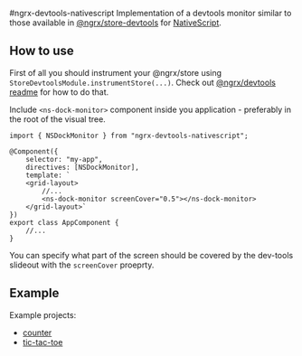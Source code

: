 #ngrx-devtools-nativescript
Implementation of a devtools monitor similar to those available in [@ngrx/store-devtools](https://github.com/ngrx/store-devtools) for [NativeScript](https://www.nativescript.org/).

## How to use
First of all you should instrument your @ngrx/store using `StoreDevtoolsModule.instrumentStore(...)`. Check out [@ngrx/devtools readme](https://github.com/ngrx/devtools/blob/master/README.md) for how to do that.

Include `<ns-dock-monitor>` component inside you application - preferably in the root of the visual tree.

```
import { NSDockMonitor } from "ngrx-devtools-nativescript";

@Component({
    selector: "my-app",
    directives: [NSDockMonitor],
    template: `
    <grid-layout>
        //...
        <ns-dock-monitor screenCover="0.5"></ns-dock-monitor>
    </grid-layout>`
})
export class AppComponent {
    //...
}
```

You can specify what part of the screen should be covered by the dev-tools slideout with the `screenCover` proeprty.

## Example
Example projects: 
  * [counter](https://github.com/vakrilov/ngrx-devtools-nativescript/tree/master/examples/counter)
  * [tic-tac-toe](https://github.com/vakrilov/ngrx-devtools-nativescript/tree/master/examples/tic-tac-toe)